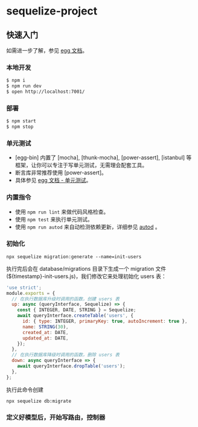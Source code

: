 # sequelize-project



## 快速入门

<!-- 在此次添加使用文档 -->

如需进一步了解，参见 [egg 文档][egg]。

### 本地开发

```bash
$ npm i
$ npm run dev
$ open http://localhost:7001/
```

### 部署

```bash
$ npm start
$ npm stop
```

### 单元测试

- [egg-bin] 内置了 [mocha], [thunk-mocha], [power-assert], [istanbul] 等框架，让你可以专注于写单元测试，无需理会配套工具。
- 断言库非常推荐使用 [power-assert]。
- 具体参见 [egg 文档 - 单元测试](https://eggjs.org/zh-cn/core/unittest)。

### 内置指令

- 使用 `npm run lint` 来做代码风格检查。
- 使用 `npm test` 来执行单元测试。
- 使用 `npm run autod` 来自动检测依赖更新，详细参见 [autod](https://www.npmjs.com/package/autod) 。


[egg]: https://eggjs.org


### 初始化

```
npx sequelize migration:generate --name=init-users
```

执行完后会在 database/migrations 目录下生成一个 migration 文件(${timestamp}-init-users.js)，我们修改它来处理初始化 users 表：

```js
'use strict';
module.exports = {
  // 在执行数据库升级时调用的函数，创建 users 表
  up: async (queryInterface, Sequelize) => {
    const { INTEGER, DATE, STRING } = Sequelize;
    await queryInterface.createTable('users', {
      id: { type: INTEGER, primaryKey: true, autoIncrement: true },
      name: STRING(30),
      created_at: DATE,
      updated_at: DATE,
    });
  },
  // 在执行数据库降级时调用的函数，删除 users 表
  down: async queryInterface => {
    await queryInterface.dropTable('users');
  },
};
```

执行此命令创建
```
npx sequelize db:migrate
```

### 定义好模型后，开始写路由，控制器
